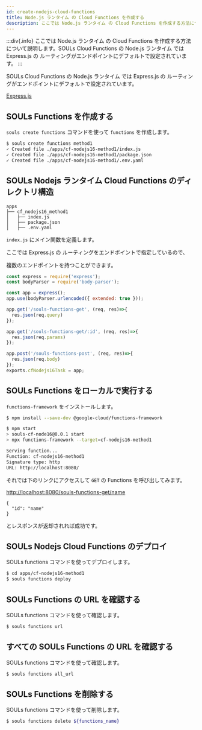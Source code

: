 ```yaml
---
id: create-nodejs-cloud-functions
title: Node.js ランタイム の Cloud Functions を作成する
description: ここでは Node.js ランタイム の Cloud Functions を作成する方法について説明します。
---
```


:::div{.info}
ここでは Node.js ランタイム の Cloud Functions を作成する方法について説明します。SOULs Cloud Functions の Node.js ランタイム では Express.js の ルーティングがエンドポイントにデフォルトで設定されています。
:::

SOULs Cloud Functions の Node.js ランタイム では Express.js の ルーティングがエンドポイントにデフォルトで設定されています。

[Express.js](https://expressjs.com/)

## SOULs Functions を作成する

`souls create functions` コマンドを使って `functions` を作成します。

```sh
$ souls create functions method1
✓ Created file ./apps/cf-nodejs16-method1/index.js
✓ Created file ./apps/cf-nodejs16-method1/package.json
✓ Created file ./apps/cf-nodejs16-method1/.env.yaml
```

## SOULs Nodejs ランタイム Cloud Functions のディレクトリ構造

```
apps
├── cf_nodejs16_method1
│   ├── index.js
│   ├── package.json
│   ├── .env.yaml
```

`index.js` にメイン関数を定義します。

ここでは Express.js の ルーティングをエンドポイントで指定しているので、

複数のエンドポイントを持つことができます。

```javascript:index.js
const express = require('express');
const bodyParser = require('body-parser');

const app = express();
app.use(bodyParser.urlencoded({ extended: true }));

app.get('/souls-functions-get', (req, res)=>{
  res.json(req.query)
});

app.get('/souls-functions-get/:id', (req, res)=>{
  res.json(req.params)
});

app.post('/souls-functions-post', (req, res)=>{
  res.json(req.body)
});
exports.cfNodejs16Task = app;
```

## SOULs Functions をローカルで実行する

`functions-framework` をインストールします。

```sh
$ npm install --save-dev @google-cloud/functions-framework
```

```sh
$ npm start
> souls-cf-node16@0.0.1 start
> npx functions-framework --target=cf-nodejs16-method1

Serving function...
Function: cf-nodejs16-method1
Signature type: http
URL: http://localhost:8080/
```

それでは下のリンクにアクセスして `GET` の Functions を呼び出してみます。

[http://localhost:8080/souls-functions-get/name](http://localhost:8080/souls-functions-get/name)

```
{
  "id": "name"
}
```

とレスポンスが返却されれば成功です。

## SOULs Nodejs Cloud Functions のデプロイ

SOULs functions コマンドを使ってデプロイします。

```sh
$ cd apps/cf-nodejs16-method1
$ souls functions deploy
```

## SOULs Functions の URL を確認する

SOULs functions コマンドを使って確認します。

```sh
$ souls functions url
```

## すべての SOULs Functions の URL を確認する

SOULs functions コマンドを使って確認します。

```sh
$ souls functions all_url
```

## SOULs Functions を削除する

SOULs functions コマンドを使って削除します。

```sh
$ souls functions delete ${functions_name}
```
